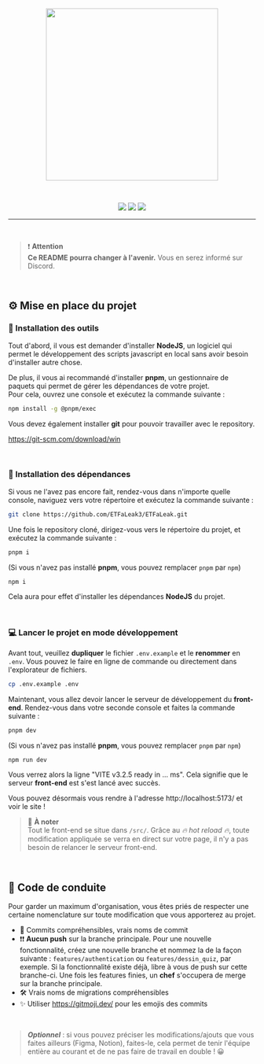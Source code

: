<br/>
<p align="center"><a href="https://laravel.com" target="_blank"><img src="https://encrypted-tbn0.gstatic.com/images?q=tbn:ANd9GcRmoEKpp2xduxbrUK1vGPGzdJ91CLf3scrtwg&s" width="350"></a></p>
<br/>
<p align="center"> 
    <img src="https://img.shields.io/badge/Svelte-FF3E00?style=for-the-badge&logo=svelte&logoColor=white"/>
    <img src="https://img.shields.io/badge/Tailwind-06B6D4?style=for-the-badge&logo=tailwind css&logoColor=white"/>
    <img src="https://img.shields.io/badge/Typescript-3178C6?style=for-the-badge&logo=typescript&logoColor=white"/>
</p>

<hr/>

<br/>

> ❗ **Attention**<br/>
> **Ce README pourra changer à l'avenir.** Vous en serez informé sur Discord.

<br/>

## ⚙ Mise en place du projet

### 🔨 Installation des outils

Tout d'abord, il vous est demander d'installer **NodeJS**, un logiciel qui permet le développement des scripts javascript en local sans avoir besoin d'installer autre chose.

De plus, il vous ai recommandé d'installer **pnpm**, un gestionnaire de paquets qui permet de gérer les dépendances de votre projet.  
Pour cela, ouvrez une console et exécutez la commande suivante :

```bash
npm install -g @pnpm/exec
```

Vous devez également installer **git** pour pouvoir travailler avec le repository.

https://git-scm.com/download/win

<br/>

### 🔐 Installation des dépendances


Si vous ne l'avez pas encore fait, rendez-vous dans n'importe quelle console, naviguez vers votre répertoire et exécutez la commande suivante :

```bash
git clone https://github.com/ETFaLeak3/ETFaLeak.git
```

Une fois le repository cloné, dirigez-vous vers le répertoire du projet, et exécutez la commande suivante :

```bash
pnpm i
```

(Si vous n'avez pas installé **pnpm**, vous pouvez remplacer `pnpm` par `npm`)

```bash	
npm i
```

Cela aura pour effet d'installer les dépendances **NodeJS** du projet.

<br/>

### 💻 Lancer le projet en mode développement

Avant tout, veuillez __dupliquer__ le fichier `.env.example` et le __renommer__ en `.env`. Vous pouvez le faire en ligne de commande ou directement dans l'explorateur de fichiers.

```bash
cp .env.example .env
```

Maintenant, vous allez devoir lancer le serveur de développement du **front-end**. Rendez-vous dans votre seconde console et faites la commande suivante :

```bash
pnpm dev
```

(Si vous n'avez pas installé **pnpm**, vous pouvez remplacer `pnpm` par `npm`)

```bash
npm run dev
```

Vous verrez alors la ligne "VITE v3.2.5 ready in ... ms". Cela signifie que le serveur **front-end** est s'est lancé avec succès.

Vous pouvez désormais vous rendre à l'adresse http://localhost:5173/ et voir le site !

> 📝 **À noter**<br/>
> Tout le front-end se situe dans `/src/`. Grâce au *🔥 hot reload 🔥*, toute modification appliquée se verra en direct sur votre page, il n'y a pas besoin de relancer le serveur front-end.

<br/>

## 🎯 Code de conduite

Pour garder un maximum d'organisation, vous êtes priés de respecter une certaine nomenclature sur toute modification que vous apporterez au projet.

- 🚨 Commits compréhensibles, vrais noms de commit
- ❗❗ **Aucun push** sur la branche principale. Pour une nouvelle fonctionnalité, créez une nouvelle branche et nommez la de la façon suivante : `features/authentication` ou `features/dessin_quiz`, par exemple. Si la fonctionnalité existe déjà, libre à vous de push sur cette branche-ci. Une fois les features finies, un **chef** s'occupera de merge sur la branche principale.
- 🛠️ Vrais noms de migrations compréhensibles
- ✨ Utiliser https://gitmoji.dev/ pour les emojis des commits

<br/>

> ***Optionnel*** : si vous pouvez préciser les modifications/ajouts que vous faites ailleurs (Figma, Notion), faites-le, cela permet de tenir l'équipe entière au courant et de ne pas faire de travail en double ! 😀